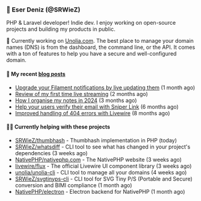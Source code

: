 
### 👋 Eser Deniz (@SRWieZ)

PHP & Laravel developer! Indie dev. I enjoy working on open-source projects and building my products in public.

🚀 Currently working on [Unolia.com](https://unolia.com). The best place to manage your domain names (DNS) is from the dashboard, the command line, or the API. It comes with a ton of features to help you have a secure and well-configured domain.

#### 📝 My recent [blog posts](https://srwiez.com)

- [Upgrade your Filament notifications by live updating them](https://srwiez.com/posts/upgrade-your-filament-notifications-by-live-updating-them) (1 month ago)
- [Review of my first time live streaming](https://srwiez.com/posts/review-of-my-first-time-live-streaming) (2 months ago)
- [How I organise my notes in 2024](https://srwiez.com/posts/how-i-organise-my-notes-in-2024) (3 months ago)
- [Help your users verify their email with Sniper Link](https://srwiez.com/posts/help-your-users-verify-their-email-with-sniper-link) (6 months ago)
- [Improved handling of 404 errors with Livewire](https://srwiez.com/posts/improved-handling-of-404-errors-with-livewire) (8 months ago)

#### 👨‍🔧 Currently helping with these projects

- [SRWieZ/thumbhash](https://github.com/SRWieZ/thumbhash) - Thumbhash implementation in PHP (today)
- [SRWieZ/whatsdiff](https://github.com/SRWieZ/whatsdiff) - CLI tool to see what has changed in your project&#39;s dependencies (3 weeks ago)
- [NativePHP/nativephp.com](https://github.com/NativePHP/nativephp.com) - The NativePHP website (3 weeks ago)
- [livewire/flux](https://github.com/livewire/flux) - The official Livewire UI component library (3 weeks ago)
- [unolia/unolia-cli](https://github.com/unolia/unolia-cli) - CLI tool to manage all your domains (4 weeks ago)
- [SRWieZ/svgtinyps-cli](https://github.com/SRWieZ/svgtinyps-cli) - CLI tool for SVG Tiny P/S (Portable and Secure) conversion and BIMI compliance (1 month ago)
- [NativePHP/electron](https://github.com/NativePHP/electron) - Electron backend for NativePHP (1 month ago)
